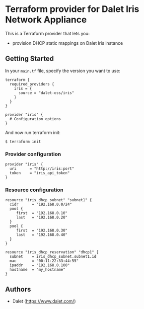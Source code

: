 # Terraform provider for Dalet Iris Network Appliance

This is a Terraform provider that lets you:
- provision DHCP static mappings on Dalet Iris instance

## Getting Started

In your `main.tf` file, specify the version you want to use:

```hcl
terraform {
  required_providers {
    iris = {
      source = "dalet-oss/iris"
    }
  }
}

provider "iris" {
  # Configuration options
}
```

And now run terraform init:

```
$ terraform init
```

### Provider configuration

```hcl
provider "iris" {
  uri      = "http://iris:port"
  token    = "iris_api_token"
}
```

### Resource configuration

```hcl
resource "iris_dhcp_subnet" "subnet1" {
  cidr      = "192.168.0.0/24"
  pool {
     first  = "192.168.0.10"
     last   = "192.168.0.20"
  }
  pool {
     first  = "192.168.0.30"
     last   = "192.168.0.40"
  }
}

resource "iris_dhcp_reservation" "dhcp1" {
  subnet    = iris_dhcp_subnet.subnet1.id
  mac       = "00:11:22:33:44:55"
  ipaddr    = "192.168.0.100"
  hostname  = "my_hostname"
}
```
## Authors

* Dalet (https://www.dalet.com/)
